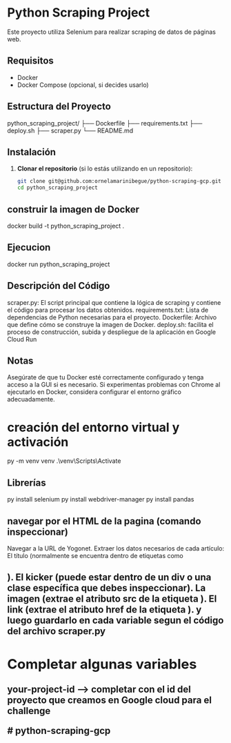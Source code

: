 # Python Scraping Project

Este proyecto utiliza Selenium para realizar scraping de datos de páginas web.

## Requisitos

- Docker
- Docker Compose (opcional, si decides usarlo)

## Estructura del Proyecto

python_scraping_project/
├── Dockerfile
├── requirements.txt
├── deploy.sh
├── scraper.py
└── README.md


## Instalación

1. **Clonar el repositorio** (si lo estás utilizando en un repositorio):

   ```bash
   git clone git@github.com:ornelamarinibegue/python-scraping-gcp.git
   cd python_scraping_project


## construir la imagen de Docker

docker build -t python_scraping_project .

## Ejecucion

docker run python_scraping_project

## Descripción del Código
scraper.py: El script principal que contiene la lógica de scraping y contiene el código para procesar los datos obtenidos.
requirements.txt: Lista de dependencias de Python necesarias para el proyecto.
Dockerfile: Archivo que define cómo se construye la imagen de Docker.
deploy.sh: facilita el proceso de construcción, subida y despliegue de la aplicación en Google Cloud Run



## Notas
Asegúrate de que tu Docker esté correctamente configurado y tenga acceso a la GUI si es necesario.
Si experimentas problemas con Chrome al ejecutarlo en Docker, considera configurar el entorno gráfico adecuadamente.


# creación del entorno virtual y activación 
py -m venv venv
.\venv\Scripts\Activate 

## Librerías
py install selenium
py install webdriver-manager
py install pandas

## navegar por el HTML de la pagina (comando inspeccionar)

Navegar a la URL de Yogonet.
Extraer los datos necesarios de cada artículo:
El título (normalmente se encuentra dentro de etiquetas como <h2>).
El kicker (puede estar dentro de un div o una clase específica que debes inspeccionar).
La imagen (extrae el atributo src de la etiqueta <img>).
El link (extrae el atributo href de la etiqueta <a>).
y luego guardarlo en cada variable segun el código del archivo scraper.py

## Completar algunas variables
your-project-id --> completar con el id del proyecto que creamos en Google cloud para el challenge

#   p y t h o n - s c r a p i n g - g c p 
 
 
